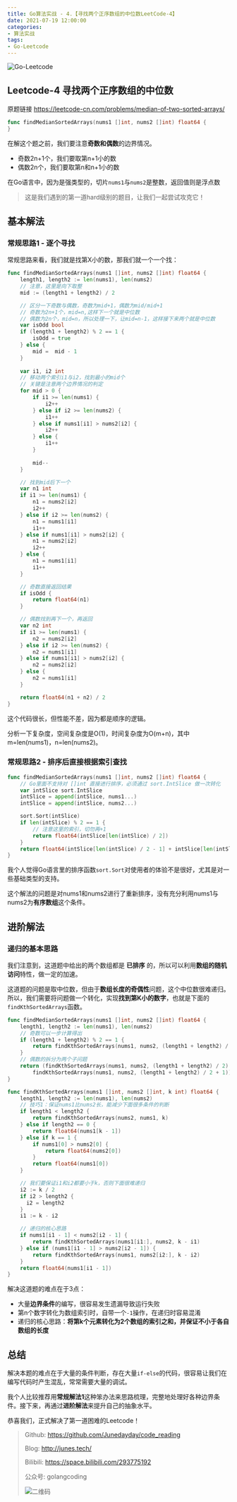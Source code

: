 ```yaml
---
title: Go算法实战 - 4.【寻找两个正序数组的中位数LeetCode-4】
date: 2021-07-19 12:00:00
categories: 
- 算法实战
tags:
- Go-Leetcode
---
```


![Go-Leetcode](https://i.loli.net/2021/07/10/SbG3k5XFRlsJdOV.jpg)

## Leetcode-4 寻找两个正序数组的中位数

原题链接 https://leetcode-cn.com/problems/median-of-two-sorted-arrays/

```go
func findMedianSortedArrays(nums1 []int, nums2 []int) float64 {
}
```

在解这个题之前，我们要注意**奇数和偶数**的边界情况。

- 奇数2n+1个，我们要取第n+1小的数
- 偶数2n个，我们要取第n和n+1小的数

在Go语言中，因为是强类型的，切片`nums1`与`nums2`是整数，返回值则是浮点数

> 这是我们遇到的第一道hard级别的题目，让我们一起尝试攻克它！

<!-- more -->

## 基本解法

### 常规思路1 - 逐个寻找

常规思路来看，我们就是找第X小的数，那我们就一个一个找：

```go
func findMedianSortedArrays(nums1 []int, nums2 []int) float64 {
    length1, length2 := len(nums1), len(nums2)
    // 注意，这里是向下取整
    mid := (length1 + length2) / 2

    // 区分一下奇数与偶数，奇数为mid+1，偶数为mid/mid+1
    // 奇数为2n+1个，mid=n,这样下一个就是中位数
    // 偶数为2n个，mid=n，所以处理一下，让mid=n-1，这样接下来两个就是中位数
    var isOdd bool
    if (length1 + length2) % 2 == 1 {
        isOdd = true
    } else {
        mid =  mid - 1
    }
    
    var i1, i2 int
    // 移动两个索引i1与i2，找到最小的mid个
    // 关键是注意两个边界情况的判定
    for mid > 0 {
        if i1 >= len(nums1) {
            i2++
        } else if i2 >= len(nums2) {
            i1++
        } else if nums1[i1] > nums2[i2] {
            i2++
        } else {
            i1++
        }
        
        mid--
    }

    // 找到mid后下一个
    var n1 int
    if i1 >= len(nums1) {
        n1 = nums2[i2]
        i2++
    } else if i2 >= len(nums2) {
        n1 = nums1[i1]
        i1++
    } else if nums1[i1] > nums2[i2] {
        n1 = nums2[i2]
        i2++
    } else {
        n1 = nums1[i1]
        i1++
    }

    // 奇数直接返回结果
    if isOdd {
        return float64(n1)
    }

    // 偶数找到再下一个，再返回
    var n2 int
    if i1 >= len(nums1) {
        n2 = nums2[i2]
    } else if i2 >= len(nums2) {
        n2 = nums1[i1]
    } else if nums1[i1] > nums2[i2] {
        n2 = nums2[i2]
    } else {
        n2 = nums1[i1]
    }

    return float64(n1 + n2) / 2
}
```

这个代码很长，但性能不差，因为都是顺序的逻辑。

分析一下复杂度，空间复杂度是O(1)，时间复杂度为O(m+n)，其中m=len(nums1)，n=len(nums2)。



### 常规思路2 - 排序后直接根据索引查找

```go
func findMedianSortedArrays(nums1 []int, nums2 []int) float64 {
    // Go里面不支持对 []int 直接进行排序，必须通过 sort.IntSlice 做一次转化
    var intSlice sort.IntSlice
    intSlice = append(intSlice, nums1...)
    intSlice = append(intSlice, nums2...)

    sort.Sort(intSlice)
    if len(intSlice) % 2 == 1 {
        // 注意这里的索引，切勿再+1
        return float64(intSlice[len(intSlice) / 2])
    }
    return float64(intSlice[len(intSlice) / 2 - 1] + intSlice[len(intSlice) / 2 ]) / 2
}
```

我个人觉得Go语言里的排序函数`sort.Sort`对使用者的体验不是很好，尤其是对一些基础类型的支持。

这个解法的问题是对nums1和nums2进行了重新排序，没有充分利用nums1与nums2为**有序数组**这个条件。



## 进阶解法

### 递归的基本思路

我们注意到，这道题中给出的两个数组都是 **已排序** 的，所以可以利用**数组的随机访问**特性，做一定的加速。

这道题的问题是取中位数，但由于**数组长度的奇偶性**问题，这个中位数很难递归。所以，我们需要将问题做一个转化，实现**找到第K小的数字**，也就是下面的`findKthSortedArrays`函数。

```go
func findMedianSortedArrays(nums1 []int, nums2 []int) float64 {
    length1, length2 := len(nums1), len(nums2)
    // 奇数可以一步计算得出
    if (length1 + length2) % 2 == 1 {
        return findKthSortedArrays(nums1, nums2, (length1 + length2) / 2 + 1)
    }
    // 偶数的拆分为两个子问题
    return (findKthSortedArrays(nums1, nums2, (length1 + length2) / 2) +
        findKthSortedArrays(nums1, nums2, (length1 + length2) / 2 + 1)) / 2
}

func findKthSortedArrays(nums1 []int, nums2 []int, k int) float64 {
    length1, length2 := len(nums1), len(nums2)
    // 技巧1：保证nums1比nums2长，能减少下面很多条件的判断
    if length1 < length2 {
        return findKthSortedArrays(nums2, nums1, k)
    } else if length2 == 0 {
        return float64(nums1[k - 1])
    } else if k == 1 {
        if nums1[0] > nums2[0] {
            return float64(nums2[0])
        }
        return float64(nums1[0])
    }

    // 我们要保证i1和i2都要小于k，否则下面很难递归
    i2 := k / 2
    if i2 > length2 {
      i2 = length2
    }
    i1 := k - i2

    // 递归的核心思路
    if nums1[i1 - 1] < nums2[i2 - 1] {
        return findKthSortedArrays(nums1[i1:], nums2, k - i1)
    } else if (nums1[i1 - 1] > nums2[i2 - 1]) {
        return findKthSortedArrays(nums1, nums2[i2:], k - i2)
    }
    return float64(nums1[i1 - 1])
}
```

解决这道题的难点在于3点：

- 大量**边界条件**的编写，很容易发生遗漏导致运行失败
- 第n个数字转化为数组索引时，自带一个`-1`操作，在递归时容易混淆
- 递归的核心思路：**将第k个元素转化为2个数组的索引之和，并保证不小于各自数组的长度**



## 总结

解决本题的难点在于大量的条件判断，存在大量`if-else`的代码，很容易让我们在编写代码时产生混乱，常常需要大量的调试。

我个人比较推荐用**常规解法1**这种笨办法来思路梳理，完整地处理好各种边界条件。接下来，再通过**进阶解法**来提升自己的抽象水平。

恭喜我们，正式解决了第一道困难的Leetcode！



> Github: https://github.com/Junedayday/code_reading
>
> Blog: http://junes.tech/
>
> Bilibili: https://space.bilibili.com/293775192
>
> 公众号: golangcoding
>
>  ![二维码](https://i.loli.net/2021/02/28/RPzy7Hjc9GZ8I3e.jpg)

